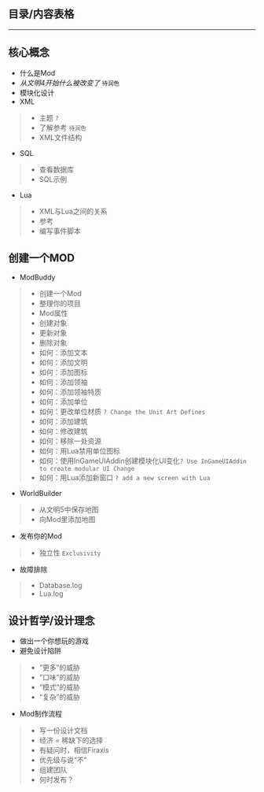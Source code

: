 ## 目录/内容表格
*************
## 核心概念
- 什么是Mod
- *从文明4开始什么被改变了* `待润色`
- 模块化设计
- XML
> - 主题 `?`  
> - 了解参考 `待润色`  
> - XML文件结构
- SQL
> - 查看数据库  
> - SQL示例  
- Lua
> - XML与Lua之间的关系  
> - 参考  
> - 编写事件脚本
## 创建一个MOD
- ModBuddy
> - 创建一个Mod
> - 整理你的项目
> - Mod属性
> - 创建对象
> - 更新对象
> - 删除对象
> - 如何：添加文本
> - 如何：添加文明
> - 如何：添加图标
> - 如何：添加领袖
> - 如何：添加领袖特质
> - 如何：添加单位
> - 如何：更改单位材质 `? Change the Unit Art Defines`
> - 如何：添加建筑
> - 如何：修改建筑
> - 如何：移除一处资源
> - 如何：用Lua禁用单位图标
> - 如何：使用InGameUIAddin创建模块化UI变化`? Use InGameUIAddin to create modular UI Change`
> - 如何：用Lua添加新窗口 `? add a new screen with Lua`
- WorldBuilder
> - 从文明5中保存地图
> - 向Mod里添加地图
- 发布你的Mod
> - 独立性 `Exclusivity`
- 故障排除
> - Database.log
> - Lua.log

## 设计哲学/设计理念
- 做出一个你想玩的游戏
- 避免设计陷阱
> - “更多”的威胁
> - “口味”的威胁
> - “模式”的威胁
> - “复杂”的威胁
- Mod制作流程
> - 写一份设计文档
> - 经济 = 稀缺下的选择
> - 有疑问时，相信Firaxis
> - 优先级与说“不”
> - 组建团队
> - 何时发布？
